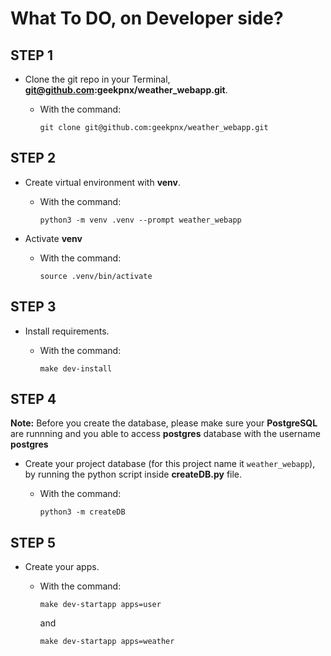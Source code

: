 # **What To DO, on Developer side?**

## **STEP 1**

- Clone the git repo in your Terminal, **git@github.com:geekpnx/weather_webapp.git**.

	- With the command:

		`git clone git@github.com:geekpnx/weather_webapp.git`


## **STEP 2**

- Create virtual environment with **venv**.

	- With the command:

		`python3 -m venv .venv --prompt weather_webapp`


- Activate **venv**

	- With the command:

		`source .venv/bin/activate` 


## **STEP 3**

- Install requirements.

	- With the command:

		`make dev-install`

## **STEP 4**

**Note:** Before you create the database, please make sure your **PostgreSQL** are runnning and you able to access **postgres** database with the username **postgres**
- Create your project database (for this project name it `weather_webapp`), by running the python script inside **createDB.py** file.

	- With the command:

		`python3 -m createDB`

## **STEP 5**

- Create your apps.

	- With the command:

		`make dev-startapp apps=user` 

		and

		`make dev-startapp apps=weather` 
